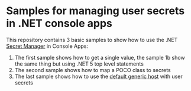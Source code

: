 # Samples for managing user secrets in .NET console apps

This repository contains 3 basic samples to show how to use the .NET [Secret Manager](https://docs.microsoft.com/en-us/aspnet/core/security/app-secrets) in Console Apps:
1. The first sample shows how to get a single value, the sample 1b show the same thing but using .NET 5 top level statements
2. The second sample shows how to map a POCO class to secrets
3. The last sample shows how to use the [default generic host](https://docs.microsoft.com/en-us/dotnet/core/extensions/generic-host) with user secrets